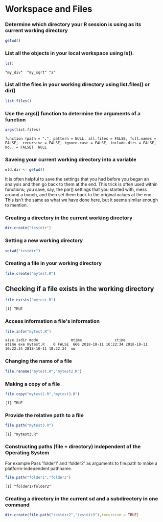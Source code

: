 # Workspace and Files

### Determine which directory your R session is using as its current working directory

```R
getwd()
```

### List all the objects in your local workspace using ls().

```R
ls()
```
`
"my_div"  "my_sqrt" "x"
`

### List all the files in your working directory using list.files() or dir()

```R
list.files()
```

### Use the args() function to determine the arguments of a function

```R
args(list.files)
```

`
function (path = ".", pattern = NULL, all.files = FALSE, full.names = FALSE, 
    recursive = FALSE, ignore.case = FALSE, include.dirs = FALSE, 
    no.. = FALSE) 
NULL
`

### Saveing your current working directory into a variable

```R
old.dir <- getwd()
```

It is often helpful to save the settings that you had before you began an analysis and then
go back to them at the end. This trick is often used within functions; you save, say, the
par() settings that you started with, mess around a bunch, and then set them back to the
original values at the end. This isn't the same as what we have done here, but it seems
similar enough to mention.

### Creating a directory in the current working directory

``` R
dir.create("testdir")
```

### Setting a new working directory

``` R
setwd("testdir")
```

### Creating a file in your working directory

```R
file.create("mytest.R")
```

## Checking if a file exists in the working directory

```R
file.exists("mytest.R")
```

`
[1] TRUE
`

### Access information a file's information

``` R
file.info("mytest.R")
```
`
         size isdir mode               mtime               ctime               atime exe
mytest.R    0 FALSE  666 2018-10-11 10:22:34 2018-10-11 10:22:34 2018-10-11 10:22:34  no
`

### Changing the name of a file

``` R
file.rename("mytest.R","mytest2.R")
```

### Making a copy of a file

``` R
file.copy("mytest2.R","mytest3.R")
```
`
[1] TRUE
`

### Provide the relative path to a file

```R
file.path("mytest3.R")
```

`
[1] "mytest3.R"
`

### Constructing paths (file + directory) independent of the Operating System

For example Pass 'folder1' and 'folder2' as arguments to file.path to make a platform-independent pathname.

```R
file.path("folder1","folder2")
```

`
[1] "folder1/folder2"
`

### Creating a directory in the current sd and a subdirectory in one command

``` R
dir.create(file.path("testdir2","testdir3"),recursive = TRUE)
```
